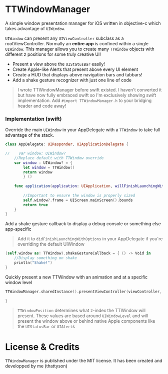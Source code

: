 # TTWindowManager
A simple window presentation manager for iOS written in objective-c which takes advantage of `UIWindow`.

`UIWindow` can present any `UIViewController` subclass as a rootViewController. Normally an **entire app** is confined within a single `UIWindow`. This manager allows you to create many `TTWindow` objects with different z positions for some truly creative UI!
* Present a view above the `UIStatusBar` easily!
* Create Apple-like Alerts that present above every UI element
* Create a HUD that displays above navigation bars and tabbars!
* Add a shake gesture recognizer with just one line of code

> I wrote TTWindowManager before swift existed. 
> I haven't converted it but have now fully embraced swift so I'm exclusively showing swift implementation.
> Add `#import TTWindowManager.h` to your bridging header and code away!


### Implementation (swift)

Override the main `UIWindow` in your AppDelegate with a `TTWindow` to take full advantage of the stack.

```swift
class AppDelegate: UIResponder, UIApplicationDelegate {

//    var window: UIWindow?
    //Replace default with TTWindow override
    var window : UIWindow? = {
        let window = TTWindow()
        return window
        } ()
    
    func application(application: UIApplication, willFinishLaunchingWithOptions launchOptions: [NSObject : AnyObject]?) -> Bool {
        
        //Important to ensure the window is properly sized
        self.window?.frame = UIScreen.mainScreen().bounds
        return true
    }
}
```

Add a shake gesture callback to display a debug console or something else app-specific

> Add it to `didFinishLaunchingWithOptions` in your AppDelegate if you're overriding the default UIWindow

```swift
(self.window as! TTWindow).shakeGestureCallback = { () -> Void in
    //Display something on shake
    println("Shake!")
}
```


Quickly present a new TTWindow with an animation and at a specific window level
```swift
TTWindowManager.sharedInstance().presentViewController(viewController, atWindowPosition: .Modal, withAnimation: .Modal) { (success) -> Void in
            
}
```

> `TTWindowPosition` determines what z-index the TTWindow will present.
> These values are based around `UIWindowLevel` and will present the window above or behind native Apple components like the `UIStatusBar` or `UIAlert`s

# License & Credits

`TTWindowManager` is published under the MIT license.
It has been created and developped by me (thattyson)